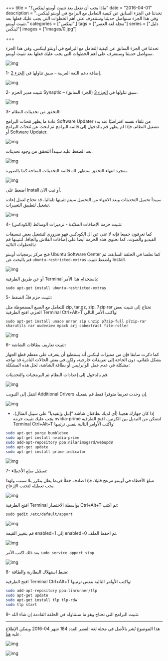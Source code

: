 +++
title = "ماذا يجب أن تفعل بعد تثبيت أوبنتو لينكس؟"
date = "2016-04-01"
description = "تحدثنا في الجزء السابق عن كيفية التعامل مع البرامج في أوبنتو لينكس، وفي هذا الجزء سنواصل حديثنا وسنتعرف على أهم الخطوات التي يجب عليك فعلها بعد تثبيت أوبنتو."
categories = ["لينكس",]
tags = ["مجلة لغة العصر"]
series = ["دليل لينكس"]
images = ["images/0.jpg"]

+++

تحدثنا في الجزء السابق عن كيفية التعامل مع البرامج في أوبنتو لينكس، وفي هذا الجزء سنواصل حديثنا وسنتعرف على أهم الخطوات التي يجب عليك فعلها بعد تثبيت أوبنتو.

![img](images/0.jpg)
 

1- إضافة دعم اللغة العربية – سبق تناولها في [الجزء 2](/ar/posts/linux-guide-02-arabic-support/).

![img](images/1.png)

2- تثبيت مدير الحزم Synaptic – سبق تناولها في [الجزء 3](/ar/posts/linux-guide-03-dealing-with-programs/) (الجزء السابق).

![img](images/2.png)

3- التحقق من تحديثات النظام:

عادة ما يظهر مُحدّث البرامج Software Updater من تلقاء نفسه افتراضيًا عند بدء تشغيل النظام، فإذا لم يظهر قم بالدخول إلى قائمة البرامج ثم ابحث عن مُحدّث البرامج أو Software Updater.

![img](images/3.jpg)

بعد الضغط عليه سيبدأ التحقق من وجود تحديثات.

![img](images/4.png)

بمجرد انتهاء التحقق ستظهر لك قائمة التحديثات المتاحة كما بالصورة.

![img](images/5.jpg)

اضغط على Install أو ثبت الآن.

سيبدأ تحميل التحديثات وبعد الانتهاء من التحميل سيتم تثبيتها تلقائيا، قد تحتاج لعمل إعادة تشغيل لتطبيق التغييرات.

![img](images/6.png)

4- تثبيت حزمة الإضافات المقيّدة - ترميزات الوسائط (الكودكس):

كما تعرفون جميعا فإنه لا غنى عن ال الكودكس فهو ضروري لتشغيل بعض تنسيقات الفيديو والصوت، كما تحتوي هذه الحزمة أيضا على إضافات الفلاش والجافا، لتثبيتها قم بالخطوات التالية:

فتح مركز برمجيات أوبنتو Ubuntu Software Center كما تعلمنا في الحلقة السابقة، ثم قم بالبحث عن `ubuntu-restricted-extras` واضغط تثبيت Install.

![img](images/7.png)

أو عن طريق الطرفية Terminal باستخدام هذا الأمر:

`sudo apt-get install ubuntu-restricted-extras`

5- تثبيت حزم فكّ الضغط:

للتعامل مع الصيغ المضغوطة مثل zip, tar.gz, zip, 7zip rar تحتاج إلى تثبيت بعض الحزم، افتح الطرفية Terminal Ctrl+Alt+T واكتب الأمر التالي:

`sudo apt-get install unace unrar zip unzip p7zip-full p7zip-rar sharutils rar uudeview mpack arj cabextract file-roller`

![img](images/8.png)

6- تثبيت تعاريف بطاقات الشاشة:

كما ذكرت سابقا فإن من مميزات لينكس أنه يستطيع أن يتعرف على معظم قطع الجهاز بشكل تلقائي، دون الحاجة إلى تعريفات خارجية، ولكن في بعض الحالات النادرة قد تواجه مشكلة في عدم عمل الوايرليس أو بطاقة الشاشة، لحل هذه المشكلة:

قم بالدخول إلى إعدادات النظام ثم البرمجيات والتحديثات.

![img](images/9.png)

 انتقل إلى التبويب Additional Drivers إن وجدت تعريفا متوفرا فقط قم بتفعيله.

![img](images/10.png)

- إذا كان جهازك هجينا (أي لديك بطاقتان شاشة “إنتل وإنفيديا” على سيبل المثال)، يجب عليك تثبيت حزمة nvidia-prime لتتمكن من التبديل بين الكرتين، افتح الطرفية Terminal Ctrl+Alt+T واكتب الأوامر التالية بنفس ترتيبها:

```bash
sudo apt-get purge bumblebee
sudo apt-get install nvidia-prime
sudo add-apt-repository ppa:nilarimogard/webupd8
sudo apt-get update
sudo apt-get install prime-indicator
```

![img](images/11.png)

7- تعطيل مبلغ الأخطاء:

مبلغ الأخطاء في أوبنتو مزعج قليلا، فإذا صادف خطأ فربما يظل يتكرر بلا سبب، ولهذا يجب تعطيله لتجنب الإزعاج.

![img](images/12.png)

افتح الطرفية Terminal بواسطة الاختصار Ctrl+Alt+T ثم اكتب:

`sudo gedit /etc/default/apport`

![img](images/13.png)

قم بتغيير القيمة enabled=1 إلى enabled=0 ثم احفظ الملف.

![img](images/14.png)

بعد ذلك اكتب الأمر `sudo service apport stop`

![img](images/15.png)

8- ضبط استهلاك البطارية والطاقة:

افتح الطرفية Terminal Ctrl+Alt+T واكتب الأوامر التالية بنفس ترتيبها:

```bash
sudo add-apt-repository ppa:linrunner/tlp
sudo apt-get update
sudo apt-get install tlp tlp-rdw
sudo tlp start
```

9- تثبيت البرامج التي تحتاج وهو ما سنتناوله في الحلقة القادمة إن شاء الله.

---

هذا الموضوع نُشر باﻷصل في مجلة لغة العصر العدد 184 شهر 04-2016 ويمكن الإطلاع عليه [هنا](https://drive.google.com/file/d/1sIvvKw3sT0bb4pqcGZ3ea7b6jsMqvm1H/view?usp=sharing).

![img](images/184-2.png)

![img](images/184-3.png)

